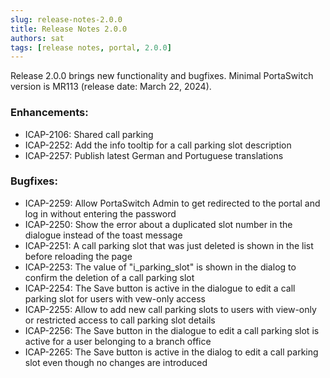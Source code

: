 ```yaml
---
slug: release-notes-2.0.0
title: Release Notes 2.0.0
authors: sat
tags: [release notes, portal, 2.0.0]
---
```


Release 2.0.0 brings new functionality and bugfixes. 
Minimal PortaSwitch version is MR113 (release date: March 22, 2024).

### Enhancements:
- ICAP-2106: Shared call parking
- ICAP-2252: Add the info tooltip for a call parking slot description
- ICAP-2257: Publish latest German and Portuguese translations
<!--truncate-->

### Bugfixes:
- ICAP-2259: Allow PortaSwitch Admin to get redirected to the portal and log in without entering the password
- ICAP-2250: Show the error about a duplicated slot number in the dialogue instead of the toast message
- ICAP-2251: A call parking slot that was just deleted is shown in the list before reloading the page
- ICAP-2253: The value of "i_parking_slot" is shown in the dialog to confirm the deletion of a call parking slot
- ICAP-2254: The Save button is active in the dialogue to edit a call parking slot for users with vew-only access
- ICAP-2255: Allow to add new call parking slots to users with view-only or restricted access to call parking slot details
- ICAP-2256: The Save button in the dialogue to edit a call parking slot is active for a user belonging to a branch office
- ICAP-2265: The Save button is active in the dialog to edit a call parking slot even though no changes are introduced